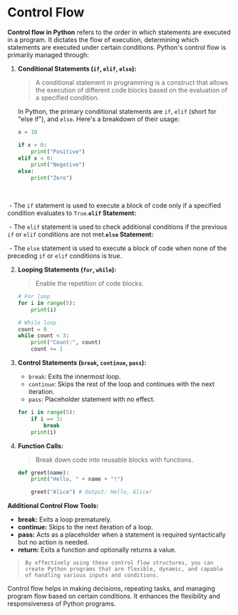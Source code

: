 # Control Flow

**Control flow in Python** refers to the order in which statements are executed in a program. It dictates the flow of execution, determining which statements are executed under certain conditions. Python's control flow is primarily managed through:

1. **Conditional Statements (`if`, `elif`, `else`):**

   > A conditional statement in programming is a construct that allows the execution of different code blocks based on the evaluation of a specified condition. 

   In Python, the primary conditional statements are `if`, `elif` (short for "else if"), and `else`. Here's a breakdown of their usage:

   

   ```python
   x = 10
   
   if x > 0:
       print("Positive")
   elif x < 0:
       print("Negative")
   else:
       print("Zero")
   ```

​		



​	- The `if` statement is used to execute a block of code only if a specified condition evaluates to `True`.**`elif` Statement:**

​	- The `elif` statement is used to check additional conditions if the previous `if` or `elif` conditions are not met.**`else` Statement:**

​	- The `else` statement is used to execute a block of code when none of the preceding `if` or `elif` conditions is true.



2. **Looping Statements (`for`, `while`):**

   > Enable the repetition of code blocks.

   ```python
   # For loop
   for i in range(5):
       print(i)
   
   # While loop
   count = 0
   while count < 3:
       print("Count:", count)
       count += 1
   ```

   

3. **Control Statements (`break`, `continue`, `pass`):**

   - `break`: Exits the innermost loop.
   - `continue`: Skips the rest of the loop and continues with the next iteration.
   - `pass`: Placeholder statement with no effect.

   ```python
   for i in range(5):
       if i == 3:
           break
       print(i)
   ```

   

4. **Function Calls:**

   > Break down code into reusable blocks with functions.

   ```python
   def greet(name):
       print("Hello, " + name + "!")
   
       greet("Alice") # Output: Hello, Alice!
   ```

   

**Additional Control Flow Tools:**

- **break:** Exits a loop prematurely.
- **continue:** Skips to the next iteration of a loop.
- **pass:** Acts as a placeholder when a statement is required syntactically but no action is needed.
- **return:** Exits a function and optionally returns a value.

> `By effectively using these control flow structures, you can create Python programs that are flexible, dynamic, and capable of handling various inputs and conditions.`

Control flow helps in making decisions, repeating tasks, and managing program flow based on certain conditions. It enhances the flexibility and responsiveness of Python programs.

